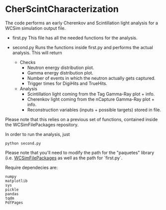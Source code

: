 # CherScintCharacterization

The code performs an early Cherenkov and Scintillation light analysis for a WCSim simulation output file.

- first.py
This file has all the needed functions for the analysis.

- second.py
Runs the functions inside first.py and performs the actual analysis. This will return
    - Checks
        - Neutron energy distribution plot.
        - Gamma energy distribution plot.
        - Number of events in which the neutron actually gets captured.
        - Trigger times for DigiHits and TrueHits.
    - Analysis
        - Scintillation light coming from the Tag Gamma-Ray plot + info.
        - Cherenkov light coming from the nCapture Gamma-Ray plot + info.
        - Reconstruction variables (inputs + possible targets) stored in file.

Please note that this relies on a previous set of functions, contained inside the WCSimFilePackages repository.

In order to run the analysis, just 
```
python second.py
```

Please note that you'll need to modify the path for the "paquetes" library (i.e. [WCSimFilePackages](https://www.genome.gov/](https://github.com/DiegoCostas97/WCSimFilePackages))
as well as the path for `first.py`.

Require dependecies are:
```
numpy
matplotlib
sys
pickle
pandas
tqdm 
PdfPages
```
